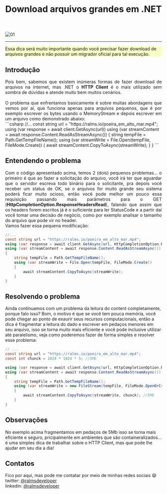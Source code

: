 ﻿---
title: "Download arquivos grandes em .NET"
comments: true
excerpt_separator: "Ler mais"
toc: true
toc_label: "Tópicos"
categories:
  - dotnet
  - Dicas
header:
  teaser: /assets/images/2022/large-files.png
  caption: "www.ralms.io"
---

![01]({{site.url}}{{site.baseurl}}/assets/images/2022/large-files.png)
<hr /> 
<div class="notice--warning" style="background-color:#f8ffc4">
Essa dica será muito importante quando você precisar fazer download de arquivos grandes e não possuir um migrador oficial para tal execução.
</div> 

## Introdução
<div style="text-align: justify;">
Pois bem, sabemos que existem inúmeras formas de fazer download de arquivos na internet, mas .NET o <b>HTTP Client</b> é o mais utilizado sem sombra de dúvidas e atende muito bem muitos cenários.
<br><br>
O problema que enfrentamos basicamente é sobre muitas abordagens que vemos por aí, que funciona apenas para arquivos pequenos, que é por exemplo escrever os bytes usando o MemoryStream e depois escrever em um arquivo como demonstrado abaixo:
<br>
</div>
```csharp
//...
const string url = "https://ralms.io/poeira_em_alto_mar.mp4";
using (var response = await client.GetAsync(url))
using (var streamContent = await response.Content.ReadAsStreamAsync())
{
    string tempFile = Path.GetTempFileName();
    using (var streamWrite = File.Open(tempFile, FileMode.Create))
    {
        await streamContent.CopyToAsync(streamWrite);
    } 
} 
```

## Entendendo o problema
<div style="text-align: justify;">
Com o código apresentado acima, temos 2 (dois) pequenos problemas... o primeiro é que ao fazer a solicitação do arquivo, você irá ter que aguardar 
que o servidor escreva todo binário para o solicitante, pra depois você receber um status de OK, se o arquivos for muito grande seu sistema poderá ficar
muito ocioso, então você pode melhor um pouco essa requisição passando mais parâmetros para o GET (<b>HttpCompletionOption.ResponseHeadersRead</b>), falando que assim que os headers forem escritos já é o suficiente para ler StatusCode e a partir daí você tomar uma decisão de negócio, como por exemplo analisar o tamanho do arquivo que pode vir no header.
<br>
Vamos fazer essa pequena modificação:
</div>

```csharp
//...
const string url = "https://ralms.io/poeira_em_alto_mar.mp4";
using (var response = await client.GetAsync(url, HttpCompletionOption.ResponseHeadersRead))
using (var streamContent = await response.Content.ReadAsStreamAsync())
{
    string tempFile = Path.GetTempFileName();
    using (var streamWrite = File.Open(tempFile, FileMode.Create))
    {
        await streamContent.CopyToAsync(streamWrite);
    } 
} 
```

## Resolvendo o problema
Ainda continuamos com um problema da leitura do content completamente, porque falo isso? Bom, o motivo é que se você tem pouca memória, você pode chegar ao ponto de exaurir seus recursos computacionais, então a dica é fragmentar a leitura do dado e escrever em pedaços menores em seu arquivo, isso se torna muito mais eficiente e você pode inclusive utilizar até paralelismo, veja como poderemos fazer de forma simples e resolver esse problema: 

```csharp
// ...
const string url = "https://ralms.io/poeira_em_alto_mar.mp4";
const int chunck = 1024 * 1024 * 5; //5Mb

using (var response = await client.GetAsync(url, HttpCompletionOption.ResponseHeadersRead))
using (var streamContent = await response.Content.ReadAsStreamAsync())
{
    string tempFile = Path.GetTempFileName();
    using (var streamWrite = new FileStream(tempFile, FileMode.OpenOrCreate, FileAccess.Write, FileShare.None, chunck, FileOptions.SequentialScan))
    {
        await streamContent.CopyToAsync(streamWrite, chunck); //5Mb
    } 
} 
```
## Observações
No exemplo acima fragmentamos em pedaços de 5Mb isso se torna mais eficiente e seguro, pricipalmente em ambientes que são containeralizados... é uma simples dica de trabalhar sobre o HTTP Client, mas que pode lhe ajudar em seu dia a dia!

## Contatos
<div class="notice--info">
 Fico por aqui, mas pode me contatar por meio de minhas redes sociais 😄 <br />
 twitter: <a alt="" href="https://twitter.com/RalmsDeveloper">@ralmsdeveloper</a><br />
 linkedin: <a alt="" href="https://www.linkedin.com/in/ralmsdeveloper/">@ralmsdeveloper</a><br />
</div> 
